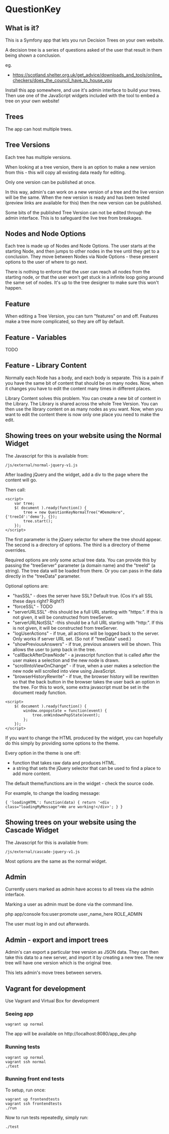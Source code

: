 # QuestionKey


## What is it?

This is a Symfony app that lets you run Decision Trees on your own website.

A decision tree is a series of questions asked of the user that result in them being shown a conclusion.

eg.

  *  https://scotland.shelter.org.uk/get_advice/downloads_and_tools/online_checkers/does_the_council_have_to_house_you


Install this app somewhere, and use it's admin interface to build your trees. Then use one of the JavaScript widgets
included with the tool to embed a tree on your own website!

## Trees

The app can host multiple trees.

## Tree Versions

Each tree has multiple versions.

When looking at a tree version, there is an option to make a new version from this - this will copy all existing data ready for editing.

Only one version can be published at once.

In this way, admin's can work on a new version of a tree and the live version will be the same. When the new version is
ready and has been tested (preview links are available for this) then the new version can be published.

Some bits of the published Tree Version can not be edited through the admin interface. This is to safeguard the live tree from breakages.

## Nodes and Node Options

Each tree is made up of Nodes and Node Options.
The user starts at the starting Node, and then jumps to other nodes in the tree until they get to a conclusion.
They move between Nodes via Node Options - these present options to the user of where to go next.

There is nothing to enforce that the user can reach all nodes from the starting node, or that the user won't get stuck in a infinite loop going around the same set of nodes. It's up to the tree designer to make sure this won't happen.

## Feature

When editing a Tree Version, you can turn "features" on and off. Features make a tree more complicated, so they are off by default.

## Feature - Variables

TODO

## Feature - Library Content

Normally each Node has a body, and each body is separate. This is a pain if you have the same bit of content that should be on many nodes. Now, when it changes you have to edit the content many times in different places.

Library Content solves this problem. You can create a new bit of content in the Library. The Library is shared across the whole Tree Version. You can then use the library content on as many nodes as you want. Now, when you want to edit the content there is now only one place you need to make the edit.

## Showing trees on your website using the Normal Widget

The Javascript for this is available from:

    /js/external/normal-jquery-v1.js

After loading jQuery and the widget, add a div to the page where the content will go.

Then call:

    <script>
        var tree;
        $( document ).ready(function() {
            tree = new QuestionKeyNormalTree("#DemoHere", {'treeId':'demo'}, {});
            tree.start();
        });
    </script>

The first parameter is the jQuery selector for where the tree should appear. The second is a directory of options. The third is a directory of theme overrides.

Required options are only some actual tree data.
You can provide this by passing the "treeServer" parameter (a domain name) and the "treeId" (a string). The tree data will be loaded from there.
Or you can pass in the data directly in the "treeData" parameter.

Optional options are:

  *  "hasSSL" - does the server have SSL? Default true. (Cos it's all SSL these days right? Right?)
  *  "forceSSL" - TODO
  *  "serverURLSSL" -this should be a full URL starting with "https:". If this is not given, it will be constructed from treeServer.
  *  "serverURLNotSSL" -this should be a full URL starting with "http:". If this is not given, it will be constructed from treeServer.
  *  "logUserActions" -  if true, all actions will be logged back to the server. Only works if server URL set. (So not if "treeData" used.)
  *  "showPreviousAnswers" - if true, previous answers will be shown. This allows the user to jump back in the tree.
  *  "callBackAfterDrawNode" - a javascript function that is called after the user makes a selection and the new node is drawn.
  *  "scrollIntoViewOnChange" - if true, when a user makes a selection the new node will scrolled into view using JavaScript.
  *  "browserHistoryRewrite" - if true, the browser history will be rewritten so that the back button in the browser takes the user back an option in the tree. For this to work, some extra javascript must be set in the document ready function.

    <script>
        $( document ).ready(function() {
            window.onpopstate = function(event) {
                tree.onWindownPopState(event);
            };
        });
    </script>

If you want to change the HTML produced by the widget, you can hopefully do this simply by providing some options to the theme.

Every option in the theme is one off:
  *  function that takes raw data and produces HTML.
  *  a string that sets the jQuery selector that can be used to find a place to add more content.

The default theme/functions are in the widget - check the source code.

For example, to change the loading message:

    { 'loadingHTML': function(data) { return '<div class="loadingMyMessage">We are working!</div>'; } }

## Showing trees on your website using the Cascade Widget

The Javascript for this is available from:

    /js/external/cascade-jquery-v1.js

Most options are the same as the normal widget.

## Admin

Currently users marked as admin have access to all trees via the admin interface.

Marking a user as admin must be done via the command line.

   php app/console fos:user:promote user_name_here ROLE_ADMIN

The user must log in and out afterwards.

## Admin - export and import trees

Admin's can export a particular tree version as JSON data. They can then take this data to a new server, and import it by creating a new tree. The new tree will have one version which is the original tree.

This lets admin's move trees between servers.

## Vagrant for development

Use Vagrant and Virtual Box for development

### Seeing app

```
vagrant up normal
```

The app will be available on http://localhost:8080/app_dev.php

### Running tests

```
vagrant up normal
vagrant ssh normal
./test
```

### Running front end tests

To setup, run once:

```
vagrant up frontendtests
vagrant ssh frontendtests
./run
```

Now to run tests repeatedly, simply run:

```
./test
```
